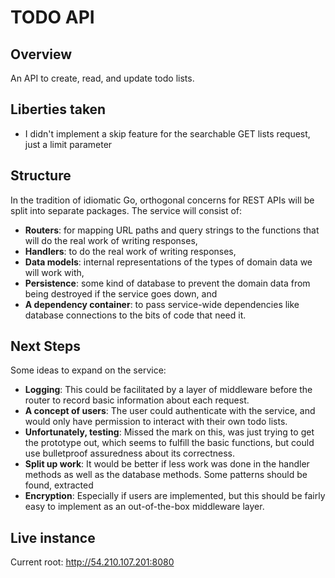# TODO API

## Overview

An API to create, read, and update todo lists.

## Liberties taken

- I didn't implement a skip feature for the searchable GET lists request, just a limit parameter

## Structure

In the tradition of idiomatic Go, orthogonal concerns for REST APIs will be split into separate packages. The service will consist of:

- **Routers**: for mapping URL paths and query strings to the functions that will do the real work of writing responses,
- **Handlers**: to do the real work of writing responses,
- **Data models**: internal representations of the types of domain data we will work with,
- **Persistence**: some kind of database to prevent the domain data from being destroyed if the service goes down, and
- **A dependency container**: to pass service-wide dependencies like database connections to the bits of code that need it.

## Next Steps

Some ideas to expand on the service:

- **Logging**: This could be facilitated by a layer of middleware before the router to record basic information about each request.
- **A concept of users**: The user could authenticate with the service, and would only have permission to interact with their own todo lists.
- **Unfortunately, testing**: Missed the mark on this, was just trying to get the prototype out, which seems to fulfill the basic functions, but could use bulletproof assuredness about its correctness.
- **Split up work**: It would be better if less work was done in the handler methods as well as the database methods. Some patterns should be found, extracted
- **Encryption**: Especially if users are implemented, but this should be fairly easy to implement as an out-of-the-box middleware layer.
## Live instance
Current root: http://54.210.107.201:8080
